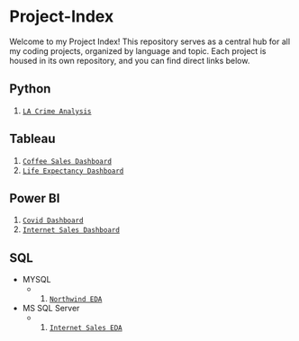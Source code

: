 # Project-Index

Welcome to my Project Index! This repository serves as a central hub for all my coding projects, organized by language and topic. Each project is housed in its own repository, and you can find direct links below.

## Python

1. [`LA Crime Analysis`](https://github.com/marcos-theanalyst/LA-Crime-Analysis)

## Tableau
1. [`Coffee Sales Dashboard`](https://github.com/marcos-theanalyst/Coffee-Sales-Dashboard)
2. [`Life Expectancy Dashboard`](https://github.com/marcos-theanalyst/Life-Expectancy-Dashboard)

## Power BI
1. [`Covid Dashboard`](https://github.com/marcos-theanalyst/Covid-Dashboard)
2. [`Internet Sales Dashboard`](https://github.com/marcos-theanalyst/Internet-Sales-Dashboard/tree/main)

## SQL
- MYSQL
  - 1. [`Northwind EDA`](https://github.com/marcos-theanalyst/Northwind-EDA/tree/main)
- MS SQL Server
  - 1. [`Internet Sales EDA`](https://github.com/marcos-theanalyst/Internet-Sales-EDA/tree/main)
